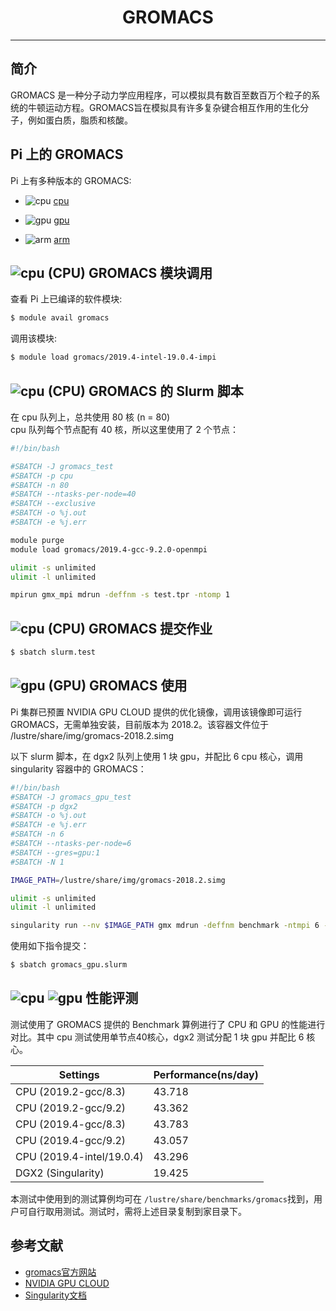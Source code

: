 # <center>GROMACS</center>

---------

## 简介

GROMACS 是一种分子动力学应用程序，可以模拟具有数百至数百万个粒子的系统的牛顿运动方程。GROMACS旨在模拟具有许多复杂键合相互作用的生化分子，例如蛋白质，脂质和核酸。

## Pi 上的 GROMACS

Pi 上有多种版本的 GROMACS:

- ![cpu](https://img.shields.io/badge/-cpu-blue)  [cpu](#cpu-gromacs)

- ![gpu](https://img.shields.io/badge/-gpu-green) [gpu](#gpu-gromacs)

- ![arm](https://img.shields.io/badge/-arm-yellow) [arm](#arm-gromacs)

## ![cpu](https://img.shields.io/badge/-cpu-blue) (CPU) GROMACS 模块调用

查看 Pi 上已编译的软件模块:
```bash
$ module avail gromacs
```

调用该模块:
```bash
$ module load gromacs/2019.4-intel-19.0.4-impi
```

## ![cpu](https://img.shields.io/badge/-cpu-blue) (CPU) GROMACS 的 Slurm 脚本
在 cpu 队列上，总共使用 80 核 (n = 80)<br>
cpu 队列每个节点配有 40 核，所以这里使用了 2 个节点：
```bash
#!/bin/bash

#SBATCH -J gromacs_test
#SBATCH -p cpu
#SBATCH -n 80
#SBATCH --ntasks-per-node=40
#SBATCH --exclusive
#SBATCH -o %j.out
#SBATCH -e %j.err

module purge
module load gromacs/2019.4-gcc-9.2.0-openmpi

ulimit -s unlimited
ulimit -l unlimited

mpirun gmx_mpi mdrun -deffnm -s test.tpr -ntomp 1
```

## ![cpu](https://img.shields.io/badge/-cpu-blue) (CPU) GROMACS 提交作业
```bash
$ sbatch slurm.test
```


## ![gpu](https://img.shields.io/badge/-gpu-green) (GPU) GROMACS 使用

Pi 集群已预置 NVIDIA GPU CLOUD 提供的优化镜像，调用该镜像即可运行 GROMACS，无需单独安装，目前版本为 2018.2。该容器文件位于 /lustre/share/img/gromacs-2018.2.simg

以下 slurm 脚本，在 dgx2 队列上使用 1 块 gpu，并配比 6 cpu 核心，调用 singularity 容器中的 GROMACS：

```bash
#!/bin/bash
#SBATCH -J gromacs_gpu_test
#SBATCH -p dgx2
#SBATCH -o %j.out
#SBATCH -e %j.err
#SBATCH -n 6
#SBATCH --ntasks-per-node=6
#SBATCH --gres=gpu:1
#SBATCH -N 1

IMAGE_PATH=/lustre/share/img/gromacs-2018.2.simg

ulimit -s unlimited
ulimit -l unlimited

singularity run --nv $IMAGE_PATH gmx mdrun -deffnm benchmark -ntmpi 6 -ntomp 1
```

使用如下指令提交：

```bash
$ sbatch gromacs_gpu.slurm
```

## ![cpu](https://img.shields.io/badge/-cpu-blue) ![gpu](https://img.shields.io/badge/-gpu-green) 性能评测

测试使用了 GROMACS 提供的 Benchmark 算例进行了 CPU 和 GPU 的性能进行对比。其中 cpu 测试使用单节点40核心，dgx2 测试分配 1 块 gpu 并配比 6 核心。

| Settings | Performance(ns/day) |
| --- | --- |
| CPU (2019.2-gcc/8.3) | 43.718 |
| CPU (2019.2-gcc/9.2) | 43.362 |
| CPU (2019.4-gcc/8.3) | 43.783 |
| CPU (2019.4-gcc/9.2) | 43.057 |
| CPU (2019.4-intel/19.0.4) | 43.296 |
| DGX2 (Singularity) | 19.425 |

本测试中使用到的测试算例均可在 `/lustre/share/benchmarks/gromacs`找到，用户可自行取用测试。测试时，需将上述目录复制到家目录下。

## 参考文献

- [gromacs官方网站](http://www.gromacs.org/)
- [NVIDIA GPU CLOUD](ngc.nvidia.com)
- [Singularity文档](https://sylabs.io/guides/3.5/user-guide/)
